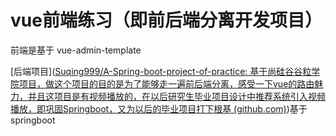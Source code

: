 # vue前端练习（即前后端分离开发项目）

前端是基于 vue-admin-template

[后端项目]([Suqing999/A-Spring-boot-project-of-practice: 基于尚硅谷谷粒学院项目，做这个项目的目的是为了能够走一遍前后端分离，感受一下vue的路由魅力，并且这项目是有视频播放的，在以后研究生毕业项目设计中推荐系统引入视频播放，即巩固Springboot，又为以后的毕业项目打下根基 (github.com)](https://github.com/Suqing999/A-Spring-boot-project-of-practice))基于springboot

 
